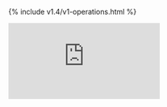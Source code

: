 <!-- BEGIN MUNGE: UNVERSIONED_WARNING -->


<!-- END MUNGE: UNVERSIONED_WARNING -->
<!-- needed for gh-pages to render html files when imported -->
{% include v1.4/v1-operations.html %}






<!-- BEGIN MUNGE: IS_VERSIONED -->
<!-- TAG IS_VERSIONED -->
<!-- END MUNGE: IS_VERSIONED -->


<!-- BEGIN MUNGE: GENERATED_ANALYTICS -->
[![Analytics](https://kubernetes-site.appspot.com/UA-36037335-10/GitHub/docs/api-reference/v1/operations.md?pixel)]()
<!-- END MUNGE: GENERATED_ANALYTICS -->
